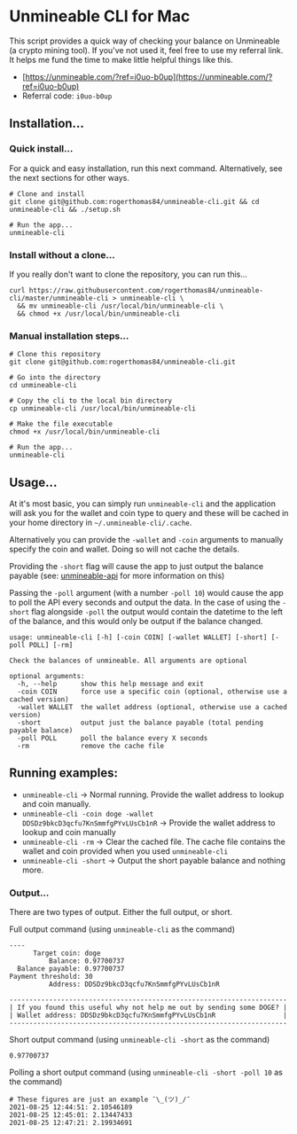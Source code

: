 Unmineable CLI for Mac
=====

This script provides a quick way of checking your balance on Unmineable (a crypto mining tool). If you've not used it,
feel free to use my referral link. It helps me fund the time to make little helpful things like this.
* [https://unmineable.com/?ref=i0uo-b0up](https://unmineable.com/?ref=i0uo-b0up)
* Referral code: `i0uo-b0up`

## Installation...

### Quick install...

For a quick and easy installation, run this next command. Alternatively, see the next sections for other ways.

```
# Clone and install
git clone git@github.com:rogerthomas84/unmineable-cli.git && cd unmineable-cli && ./setup.sh

# Run the app...
unmineable-cli
```

### Install without a clone...

If you really don't want to clone the repository, you can run this...

```
curl https://raw.githubusercontent.com/rogerthomas84/unmineable-cli/master/unmineable-cli > unmineable-cli \
  && mv unmineable-cli /usr/local/bin/unmineable-cli \
  && chmod +x /usr/local/bin/unmineable-cli
```

### Manual installation steps...

```
# Clone this repository
git clone git@github.com:rogerthomas84/unmineable-cli.git

# Go into the directory
cd unmineable-cli

# Copy the cli to the local bin directory
cp unmineable-cli /usr/local/bin/unmineable-cli

# Make the file executable
chmod +x /usr/local/bin/unmineable-cli

# Run the app...
unmineable-cli
```

## Usage...

At it's most basic, you can simply run `unmineable-cli` and the application will ask you for the wallet and coin type to
query and these will be cached in your home directory in `~/.unmineable-cli/.cache`.

Alternatively you can provide the `-wallet` and `-coin` arguments to manually specify the coin and wallet. Doing so will
not cache the details.

Providing the `-short` flag will cause the app to just output the balance payable (see: [unmineable-api](https://github.com/unMineableDev/unmineable-api#get--addressaddresscoincoin) for more information on this)

Passing the `-poll` argument (with a number `-poll 10`) would cause the app to poll the API every seconds and output the
data. In the case of using the `-short` flag alongside `-poll` the output would contain the datetime to the left of the
balance, and this would only be output if the balance changed.

```shell
usage: unmineable-cli [-h] [-coin COIN] [-wallet WALLET] [-short] [-poll POLL] [-rm]

Check the balances of unmineable. All arguments are optional

optional arguments:
  -h, --help      show this help message and exit
  -coin COIN      force use a specific coin (optional, otherwise use a cached version)
  -wallet WALLET  the wallet address (optional, otherwise use a cached version)
  -short          output just the balance payable (total pending payable balance)
  -poll POLL      poll the balance every X seconds
  -rm             remove the cache file

```

## Running examples:

* `unmineable-cli` -> Normal running. Provide the wallet address to lookup and coin manually.
* `unmineable-cli -coin doge -wallet DDSDz9bkcD3qcfu7KnSmmfgPYvLUsCb1nR` -> Provide the wallet address to lookup and
  coin manually
* `unmineable-cli -rm` -> Clear the cached file. The cache file contains the wallet and coin provided when you used
  `unmineable-cli`
* `unmineable-cli -short` -> Output the short payable balance and nothing more.

### Output...

There are two types of output. Either the full output, or short.

Full output command (using `unmineable-cli` as the command)

```shell
----
      Target coin: doge
          Balance: 0.97700737
  Balance payable: 0.97700737
Payment threshold: 30
          Address: DDSDz9bkcD3qcfu7KnSmmfgPYvLUsCb1nR

----------------------------------------------------------------------
| If you found this useful why not help me out by sending some DOGE? |
| Wallet address: DDSDz9bkcD3qcfu7KnSmmfgPYvLUsCb1nR                 |
----------------------------------------------------------------------

```

Short output command (using `unmineable-cli -short` as the command)

```shell
0.97700737
```

Polling a short output command (using `unmineable-cli -short -poll 10` as the command)

```shell
# These figures are just an example ¯\_(ツ)_/¯
2021-08-25 12:44:51: 2.10546189
2021-08-25 12:45:01: 2.13447433
2021-08-25 12:47:21: 2.19934691
```
